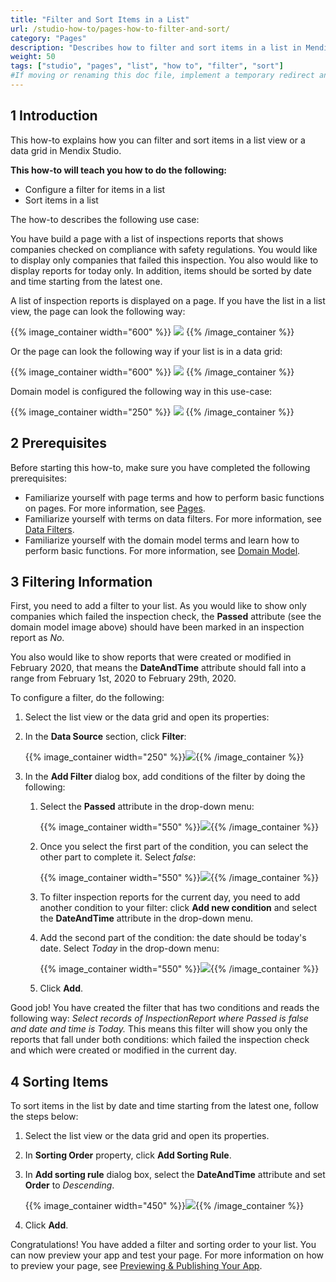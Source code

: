 ```yaml
---
title: "Filter and Sort Items in a List"
url: /studio-how-to/pages-how-to-filter-and-sort/
category: "Pages"
description: "Describes how to filter and sort items in a list in Mendix Studio."
weight: 50
tags: ["studio", "pages", "list", "how to", "filter", "sort"]
#If moving or renaming this doc file, implement a temporary redirect and let the respective team know they should update the URL in the product. See Mapping to Products for more details.
---
```


## 1 Introduction 

This how-to explains how you can filter and sort items in a list view or a data grid in Mendix Studio. 

**This how-to will teach you how to do the following:**

* Configure a filter for items in a list
* Sort items in a list

The how-to describes the following use case: 

You have build a page with a list of inspections reports that shows companies checked on compliance with safety regulations. You would like to display only companies that failed this inspection. You also would like to display reports for today only. In addition, items should be sorted by date and time starting from the latest one.  

A list of inspection reports is displayed on a page. If you have the list in a list view, the page can look the following way:

{{% image_container width="600" %}}
![](/attachments/studio-how-to/pages/pages-how-to-filter-and-sort/list-view-example.png)
{{% /image_container %}}

Or the page can look the following way if your list is in a data grid:

{{% image_container width="600" %}}
![](/attachments/studio-how-to/pages/pages-how-to-filter-and-sort/page-example-data-grid.png)
{{% /image_container %}}

Domain model is configured the following way in this use-case:

{{% image_container width="250" %}}
![](/attachments/studio-how-to/pages/pages-how-to-filter-and-sort/domain-model.png)
{{% /image_container %}}

## 2 Prerequisites

Before starting this how-to, make sure you have completed the following prerequisites:

* Familiarize yourself with page terms and how to perform basic functions on pages. For more information, see [Pages](/studio/page-editor/). 
* Familiarize yourself with terms on data filters. For more information, see [Data Filters](/studio/data-filters/).
* Familiarize yourself with the domain model terms and learn how to perform basic functions. For more information, see [Domain Model](/studio/domain-models/).

## 3 Filtering Information 

First, you need to add a filter to your list.  As you would like to show only companies which failed the inspection check, the **Passed** attribute (see the domain model image above) should have been marked in an inspection report as *No*. 

You also would like to show reports that were created or modified in February 2020, that means the **DateAndTime** attribute should fall into a range from February 1st, 2020 to February 29th, 2020. 

To configure a filter, do the following:

1. Select the list view or the data grid and open its properties:

2. In the **Data Source** section, click **Filter**:

    {{% image_container width="250" %}}![](/attachments/studio-how-to/pages/pages-how-to-filter-and-sort/properties-filter.png){{% /image_container %}}

3. In the **Add Filter** dialog box, add conditions of the filter by doing the following:

    1. Select the **Passed** attribute in the drop-down menu:

    	{{% image_container width="550" %}}![](/attachments/studio-how-to/pages/pages-how-to-filter-and-sort/add-filter-select-attribute.png){{% /image_container %}}

    2. Once you select the first part of the condition, you can select the other part to complete it. Select *false*:

    	{{% image_container width="550" %}}![](/attachments/studio-how-to/pages/pages-how-to-filter-and-sort/add-filter-condition.png){{% /image_container %}}

    3. To filter inspection reports for the current day, you need to add another condition to your filter: click **Add new condition** and select the **DateAndTime** attribute in the drop-down menu.

    4. Add the second part of the condition: the date should be today's date. Select *Today* in the drop-down menu: 

		{{% image_container width="550" %}}![](/attachments/studio-how-to/pages/pages-how-to-filter-and-sort/filter-date-and-time.png){{% /image_container %}}

    5. Click **Add**.

Good job! You have created the filter that has two conditions and reads the following way: *Select records of InspectionReport where Passed is false and date and time is Today.* This means this filter will show you only the reports that fall under both conditions: which failed the inspection check and which were created or modified in the current day. 

## 4 Sorting Items  

To sort items in the list by date and time starting from the latest one, follow the steps below:

1. Select the list view or the data grid and open its properties.

2. In **Sorting Order** property, click **Add Sorting Rule**.

3. In **Add sorting rule** dialog box, select the **DateAndTime** attribute and set **Order** to *Descending*.

	{{% image_container width="450" %}}![](/attachments/studio-how-to/pages/pages-how-to-filter-and-sort/add-sorting-rule.png){{% /image_container %}}

4. Click **Add**.

Congratulations! You have added a filter and sorting order to your list. You can now preview your app and test your page. For more information on how to preview your page, see [Previewing & Publishing Your App](/studio/publishing-app/).